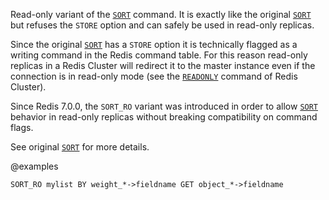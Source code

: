 Read-only variant of the [`SORT`](/commands/sort) command. It is exactly like the original [`SORT`](/commands/sort) but refuses the `STORE` option and can safely be used in read-only replicas.

Since the original [`SORT`](/commands/sort) has a `STORE` option it is technically flagged as a writing command in the Redis command table. For this reason read-only replicas in a Redis Cluster will redirect it to the master instance even if the connection is in read-only mode (see the [`READONLY`](/commands/readonly) command of Redis Cluster).

Since Redis 7.0.0, the `SORT_RO` variant was introduced in order to allow [`SORT`](/commands/sort) behavior in read-only replicas without breaking compatibility on command flags.

See original [`SORT`](/commands/sort) for more details.

@examples

```
SORT_RO mylist BY weight_*->fieldname GET object_*->fieldname
```

